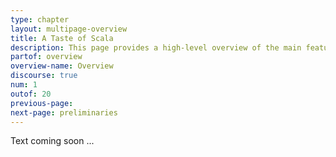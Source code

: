 ```yaml
---
type: chapter
layout: multipage-overview
title: A Taste of Scala
description: This page provides a high-level overview of the main features of Scala 3.
partof: overview
overview-name: Overview
discourse: true
num: 1
outof: 20
previous-page:
next-page: preliminaries
---
```


Text coming soon ...


